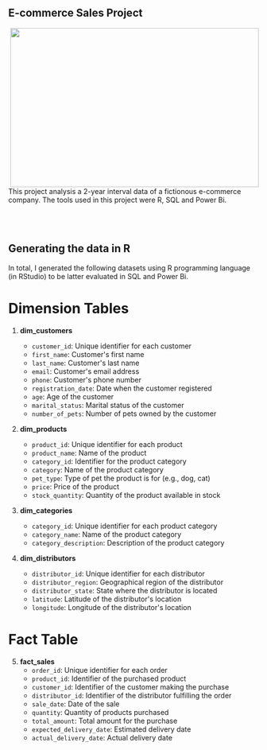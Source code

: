 ## E-commerce Sales Project 
<img align="right" width="500" height="320" src="https://drive.google.com/uc?id=1dP7f8_ORmpAoVGIVIE5zeCCNPmubNNJJ">
This project analysis a 2-year interval data of a fictionous e-commerce company. The tools used in this project were R, SQL and Power Bi.

<br><br>

## Generating the data in R 

In total, I generated the following datasets using R programming language (in RStudio) to be latter evaluated in SQL and Power Bi. 

# Dimension Tables

1. **dim_customers**
   - `customer_id`: Unique identifier for each customer
   - `first_name`: Customer's first name
   - `last_name`: Customer's last name
   - `email`: Customer's email address
   - `phone`: Customer's phone number
   - `registration_date`: Date when the customer registered
   - `age`: Age of the customer
   - `marital_status`: Marital status of the customer
   - `number_of_pets`: Number of pets owned by the customer

2. **dim_products**
   - `product_id`: Unique identifier for each product
   - `product_name`: Name of the product
   - `category_id`: Identifier for the product category
   - `category`: Name of the product category
   - `pet_type`: Type of pet the product is for (e.g., dog, cat)
   - `price`: Price of the product
   - `stock_quantity`: Quantity of the product available in stock

3. **dim_categories**
   - `category_id`: Unique identifier for each product category
   - `category_name`: Name of the product category
   - `category_description`: Description of the product category

4. **dim_distributors**
   - `distributor_id`: Unique identifier for each distributor
   - `distributor_region`: Geographical region of the distributor
   - `distributor_state`: State where the distributor is located
   - `latitude`: Latitude of the distributor's location
   - `longitude`: Longitude of the distributor's location

# Fact Table

5. **fact_sales**
   - `order_id`: Unique identifier for each order
   - `product_id`: Identifier of the purchased product
   - `customer_id`: Identifier of the customer making the purchase
   - `distributor_id`: Identifier of the distributor fulfilling the order
   - `sale_date`: Date of the sale
   - `quantity`: Quantity of products purchased
   - `total_amount`: Total amount for the purchase
   - `expected_delivery_date`: Estimated delivery date
   - `actual_delivery_date`: Actual delivery date

